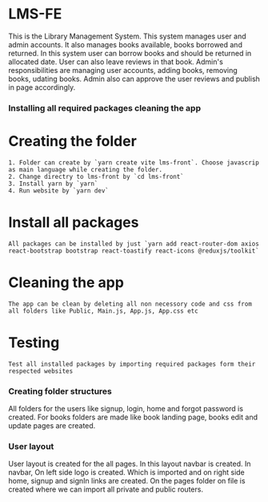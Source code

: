 # LMS-FE

This is the Library Management System. This system manages user and admin accounts. It also manages books available, books borrowed and returned. In this system user can borrow books and should be returned in allocated date. User can also leave reviews in that book. Admin's responsibilities are managing user accounts, adding books, removing books, udating books. Admin also can approve the user reviews and publish in page accordingly.

### Installing all required packages cleaning the app

# Creating the folder

    1. Folder can create by `yarn create vite lms-front`. Choose javascrip as main language while creating the folder.
    2. Change directry to lms-front by `cd lms-front`
    3. Install yarn by `yarn`
    4. Run website by `yarn dev`

# Install all packages

    All packages can be installed by just `yarn add react-router-dom axios react-bootstrap bootstrap react-toastify react-icons @reduxjs/toolkit`

# Cleaning the app

    The app can be clean by deleting all non necessory code and css from all folders like Public, Main.js, App.js, App.css etc

# Testing

    Test all installed packages by importing required packages form their respected websites

### Creating folder structures

All folders for the users like signup, login, home and forgot password is created. For books folders are made like book landing page, books edit and update pages are created.

### User layout

User layout is created for the all pages. In this layout navbar is created. In navbar, On left side logo is created. Which is imported and on right side home, signup and signIn links are created. On the pages folder on file is created where we can import all private and public routers.
